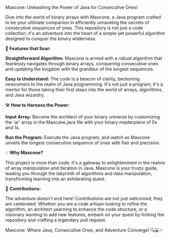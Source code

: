 Maxcone: Unleashing the Power of Java for Consecutive Ones!

Dive into the world of binary arrays with Maxcone, a Java program crafted to be your ultimate companion in efficiently unraveling the secrets of consecutive sequences of ones. This repository is not just a code collection; it's an adventure into the heart of a simple yet powerful algorithm designed to conquer the binary wilderness.

🚀 **Features that Soar:**

**Straightforward Algorithm:** Maxcone is armed with a robust algorithm that fearlessly navigates through binary arrays, conquering consecutive ones and updating the kingdom with the grandeur of the longest sequences.

**Easy to Understand:** The code is a beacon of clarity, beckoning newcomers to the realm of Java programming. It's not just a program; it's a mentor for those taking their first steps into the world of arrays, algorithms, and Java wizardry.

🛠️ **How to Harness the Power:**

**Input Array:** Become the architect of your binary universe by customizing the 'ar' array in the Maxcone.java file with your binary masterpiece of 0s and 1s.

**Run the Program:** Execute the Java program, and watch as Maxcone unveils the longest consecutive sequence of ones with flair and precision.

💡 **Why Maxcone?**

This project is more than code; it's a gateway to enlightenment in the realms of array manipulation and iteration in Java. Maxcone is your trusty guide, leading you through the labyrinth of algorithms and data manipulation, transforming learning into an exhilarating quest.

🌈 **Contributions:**

The adventure doesn't end here! Contributions are not just welcomed; they are celebrated. Whether you are a code artisan looking to refine the algorithm, an architect yearning to enhance the code structure, or a visionary wanting to add new features, embark on your quest by forking the repository and crafting a legendary pull request.

Maxcone: Where Java, Consecutive Ones, and Adventure Converge! 🔍💻✨
